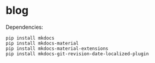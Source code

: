 # blog

Dependencies:

```
pip install mkdocs
pip install mkdocs-material
pip install mkdocs-material-extensions
pip install mkdocs-git-revision-date-localized-plugin
```
